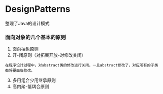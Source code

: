 # DesignPatterns

整理了Java的设计模式

### 面向对象的几个基本的原则
1. 面向抽象原则
2. 开-闭原则（对拓展开放-对修改关闭）
```
在程序设计过程中，对abstract类的修改进行关闭，一旦abstract修改了，对应所有的子类都将要面临修改。
```
3. 多用组合少用继承原则
4. 高内聚-低耦合原则

